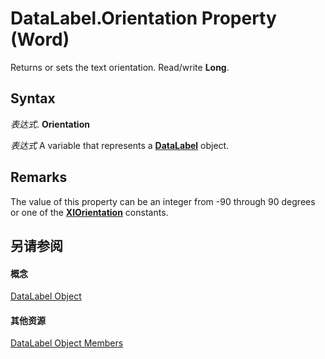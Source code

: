 
# DataLabel.Orientation Property (Word)

Returns or sets the text orientation. Read/write  **Long**.


## Syntax

 _表达式_. **Orientation**

 _表达式_ A variable that represents a **[DataLabel](b955596d-ac94-1e18-4e72-cdf090fc1f9e.md)** object.


## Remarks

The value of this property can be an integer from -90 through 90 degrees or one of the  **[XlOrientation](28baaaa4-3ac7-350e-512c-e6f8c5651486.md)** constants.


## 另请参阅


#### 概念


[DataLabel Object](b955596d-ac94-1e18-4e72-cdf090fc1f9e.md)
#### 其他资源


[DataLabel Object Members](http://msdn.microsoft.com/library/91b7aae6-c3ab-56f6-1757-11b15bc9ec03%28Office.15%29.aspx)